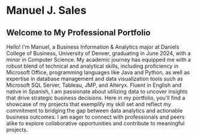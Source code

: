 # Manuel J. Sales

## Welcome to My Professional Portfolio

Hello! I'm Manuel, a Business Information & Analytics major at Daniels College of Business, University of Denver, graduating in June 2024, with a minor in Computer Science. My academic journey has equipped me with a robust blend of technical and analytical skills, including proficiency in Microsoft Office, programming languages like Java and Python, as well as expertise in database management and data visualization tools such as Microsoft SQL Server, Tableau, JMP, and Alteryx. Fluent in English and native in Spanish, I am passionate about utilizing data to uncover insights that drive strategic business decisions. Here in my portfolio, you'll find a showcase of my projects that exemplify my skill set and reflect my commitment to bridging the gap between data analytics and actionable business outcomes. I am eager to connect with professionals and peers alike to explore collaborative opportunities and contribute to meaningful projects.


